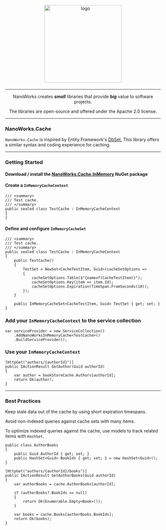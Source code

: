 <center>

<img src="https://avatars.githubusercontent.com/u/172126989?s=400&u=930ba2bd7e78a6be9c4bd504d656f29453d74a80&v=4" alt="logo" style="width: 250px; margin-bottom: 8px;" />

---

NanoWorks creates **_small_** libraries that provide **_big_** value to software projects. 

The libraries are open-source and offered under the Apache 2.0 license.

---

</center>

### NanoWorks.Cache

`NanoWorks.Cache` is inspired by Entity Framework's [DbSet.](https://learn.microsoft.com/en-us/dotnet/api/system.data.entity.dbset-1?view=entity-framework-6.2.0) This library offers a similar syntax and coding experience for caching.

---

### Getting Started

#### Download / install the [NanoWorks.Cache.InMemory](https://www.nuget.org/packages/NanoWorks.Cache.InMemory) NuGet package

#### Create a `InMemoryCacheContext`

```
/// <summary>
/// Test cache.
/// </summary>
public sealed class TestCache : InMemoryCacheContext
{
}
```

#### Define and configure `InMemoryCacheSet`

```
/// <summary>
/// Test cache.
/// </summary>
public sealed class TestCache : InMemoryCacheContext
{
    public TestCache()
    {
        TestSet = NewSet<CacheTestItem, Guid>(cacheSetOptions =>
        {
            cacheSetOptions.Table($"{nameof(CacheTestItem)}");
            cacheSetOptions.Key(item => item.Id);
            cacheSetOptions.Expiration(TimeSpan.FromSeconds(10));
        });
    }

    public InMemoryCacheSet<CacheTestItem, Guid> TestSet { get; set; }
}
```

### Add your `InMemoryCacheContext` to the service collection

```
var serviceProvider = new ServiceCollection()
    .AddNanoWorksInMemoryCache<TestCache>()
    .BuildServiceProvider();
```

### Use your `InMemoryCacheContext`

```
[HttpGet("authors/{authorId}")]
public IActionResult GetAuthor(Guid authorId)
{
    var author = bookStoreCache.Authors[authorId];
    return Ok(author);
}
```

---

### Best Practices

Keep stale data out of the cache by using short expiration timespans.

Avoid non-indexed queries against cache sets with many items.

To optimize indexed queries against the cache, use models to track related items with `HashSet`.

```
public class AuthorBooks
{
    public Guid AuthorId { get; set; }
    public HashSet<Guid> BookIds { get; set; } = new HashSet<Guid>();
}
```

```
[HttpGet("authors/{authorId}/books")]
public IActionResult GetAuthorBooks(Guid authorId)
{
    var authorBooks = cache.AuthorBooks[authorId];

    if (authorBooks?.BookIds == null)
    {
        return Ok(Enumerable.Empty<Book>());
    }

    var books = cache.Books[authorBooks.BookIds];
    return Ok(books);
}
```